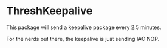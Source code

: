 # ThreshKeepalive
This package will send a keepalive package every 2.5 minutes.

For the nerds out there, the keepalive is just sending IAC NOP.
